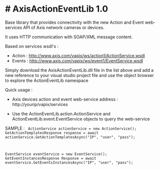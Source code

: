 <H1># AxisActionEventLib 1.0</H1>

Base library that provides connectivity with the new Action and Event web-services API of Axis network cameras or devices.

It uses HTTP communication with SOAP/XML message content.

Based on services wsdl's :

- Action : http://www.axis.com/vapix/ws/action1/ActionService.wsdl
- Events : http://www.axis.com/vapix/ws/event1/EventService.wsdl

Simply download the AxisActionEventLib.dll file in the list above and add a new reference to your visual studio project file and use the object browser to explore the ActionEventLib namespace

Quick usage :

- Axis devices action and event web-service address : http://yourip/vapix/services

- Use the ActionEventLib.action.ActionService and ActionEventLib.event.EventService objects to query the web-service

SAMPLE : 
<code>
ActionService actionService = new ActionService();
GetActionTemplatesResponse response = await actionService.GetActionTemplatesAsync("IP", "user", "pass");

EventService eventService = new EventService();
GetEventInstancesResponse Response = await eventService.GetEventsInstancesAsync("IP", "user", "pass");
</code>
